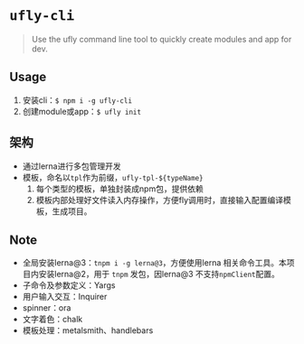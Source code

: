 # `ufly-cli`
> Use the ufly command line tool to quickly create modules and app for dev.

## Usage
1. 安装cli：`$ npm i -g ufly-cli`
2. 创建module或app：`$ ufly init`

## 架构
- 通过lerna进行多包管理开发
- 模板，命名以`tpl`作为前缀，`ufly-tpl-${typeName}`
  1. 每个类型的模板，单独封装成npm包，提供依赖
  2. 模板内部处理好文件读入内存操作，方便fly调用时，直接输入配置编译模板，生成项目。

## Note
- 全局安装lerna@3：`tnpm i -g lerna@3`，方便使用lerna 相关命令工具。本项目内安装lerna@2，用于 `tnpm` 发包，因lerna@3 不支持`npmClient`配置。
- 子命令及参数定义：Yargs
- 用户输入交互：Inquirer
- spinner：ora
- 文字着色：chalk
- 模板处理：metalsmith、handlebars


